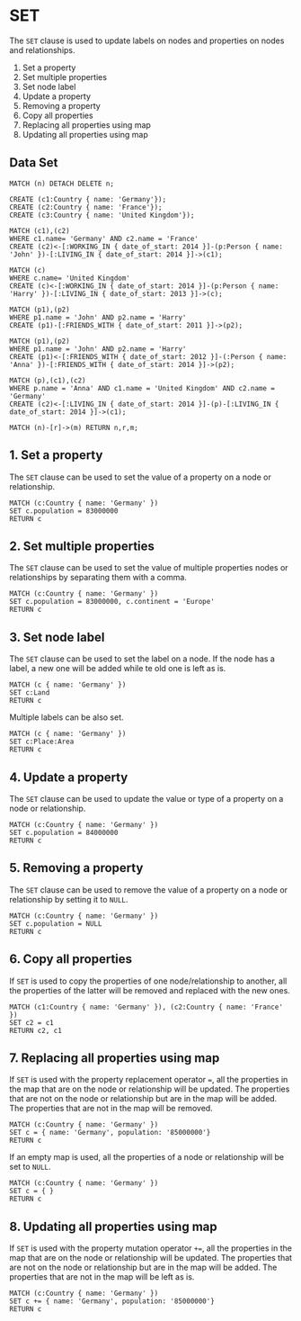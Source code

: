 # SET

The `SET` clause is used to update labels on nodes and properties on nodes and relationships.

1. Set a property
2. Set multiple properties
3. Set node label
4. Update a property
5. Removing a property
6. Copy all properties
7. Replacing all properties using map
8. Updating all properties using map

## Data Set

```openCypher
MATCH (n) DETACH DELETE n;

CREATE (c1:Country { name: 'Germany'});
CREATE (c2:Country { name: 'France'});
CREATE (c3:Country { name: 'United Kingdom'});

MATCH (c1),(c2)
WHERE c1.name= 'Germany' AND c2.name = 'France'
CREATE (c2)<-[:WORKING_IN { date_of_start: 2014 }]-(p:Person { name: 'John' })-[:LIVING_IN { date_of_start: 2014 }]->(c1);

MATCH (c)
WHERE c.name= 'United Kingdom'
CREATE (c)<-[:WORKING_IN { date_of_start: 2014 }]-(p:Person { name: 'Harry' })-[:LIVING_IN { date_of_start: 2013 }]->(c);

MATCH (p1),(p2)
WHERE p1.name = 'John' AND p2.name = 'Harry'
CREATE (p1)-[:FRIENDS_WITH { date_of_start: 2011 }]->(p2);

MATCH (p1),(p2)
WHERE p1.name = 'John' AND p2.name = 'Harry'
CREATE (p1)<-[:FRIENDS_WITH { date_of_start: 2012 }]-(:Person { name: 'Anna' })-[:FRIENDS_WITH { date_of_start: 2014 }]->(p2);

MATCH (p),(c1),(c2)
WHERE p.name = 'Anna' AND c1.name = 'United Kingdom' AND c2.name = 'Germany'
CREATE (c2)<-[:LIVING_IN { date_of_start: 2014 }]-(p)-[:LIVING_IN { date_of_start: 2014 }]->(c1);

MATCH (n)-[r]->(m) RETURN n,r,m;
```

## 1. Set a property

The `SET` clause can be used to set the value of a property on a node or relationship.

```openCypher
MATCH (c:Country { name: 'Germany' })
SET c.population = 83000000
RETURN c
```

## 2. Set multiple properties

The `SET` clause can be used to set the value of multiple properties nodes or relationships by separating them with a comma.

```openCypher
MATCH (c:Country { name: 'Germany' })
SET c.population = 83000000, c.continent = 'Europe'
RETURN c
```

## 3. Set node label

The `SET` clause can be used to set the label on a node. If the node has a label, a new one will be added while te old one is left as is.

```openCypher
MATCH (c { name: 'Germany' })
SET c:Land
RETURN c
```

Multiple labels can be also set.

```openCypher
MATCH (c { name: 'Germany' })
SET c:Place:Area
RETURN c
```

## 4. Update a property

The `SET` clause can be used to update the value or type of a property on a node or relationship.

```openCypher
MATCH (c:Country { name: 'Germany' })
SET c.population = 84000000
RETURN c
```

## 5. Removing a property

The `SET` clause can be used to remove the value of a property on a node or relationship by setting it to `NULL`. 

```openCypher
MATCH (c:Country { name: 'Germany' })
SET c.population = NULL
RETURN c
```

## 6. Copy all properties

If `SET` is used to copy the properties of one node/relationship to another, all the properties of the latter will be removed and replaced with the new ones.

```openCypher
MATCH (c1:Country { name: 'Germany' }), (c2:Country { name: 'France' })
SET c2 = c1
RETURN c2, c1
```

## 7. Replacing all properties using map

If `SET` is used with the property replacement operator `=`, all the properties in the map that are on the node or relationship will be updated.
The properties that are not on the node or relationship but are in the map will be added. The properties that are not in the map will be removed. 

```openCypher
MATCH (c:Country { name: 'Germany' })
SET c = { name: 'Germany', population: '85000000'}
RETURN c
```

If an empty map is used, all the properties of a node or relationship will be set to `NULL`.

```openCypher
MATCH (c:Country { name: 'Germany' })
SET c = { }
RETURN c
```

## 8. Updating all properties using map

If `SET` is used with the property mutation operator `+=`, all the properties in the map that are on the node or relationship will be updated.
The properties that are not on the node or relationship but are in the map will be added. The properties that are not in the map will be left as is. 

```openCypher
MATCH (c:Country { name: 'Germany' })
SET c += { name: 'Germany', population: '85000000'}
RETURN c
```